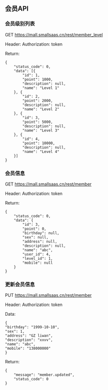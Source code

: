 ## 会员API

### 会员级别列表

GET https://mall.smallsaas.cn/rest/member_level 

Header: Authorization: token

Return:
```
{
    "status_code": 0,
    "data": [{
        "id": 1,
        "point": 1000,
        "description": null,
        "name": "Level 1"
    }, {
        "id": 2,
        "point": 2000,
        "description": null,
        "name": "Level 2"
    }, {
        "id": 3,
        "point": 5000,
        "description": null,
        "name": "Level 3"
    }, {
        "id": 4,
        "point": 10000,
        "description": null,
        "name": "Level 4"
    }]
}
```

### 会员信息

GET https://mall.smallsaas.cn/rest/member 

Header: Authorization: token

Return:
```
{
    "status_code": 0,
    "data": {
        "id": 3,
        "point": 0,
        "birthday": null,
        "sex": null,
        "address": null,
        "description": null,
        "name": "abc",
        "user_id": 4,
        "level_id": 1,
        "mobile": null
    }
}
```

### 更新会员信息

PUT https://mall.smallsaas.cn/rest/member 

Header: Authorization: token

Data:
```
{
"birthday": "1999-10-10",
"sex": 1,
"address": "GZ liwan",
"description": "xxvv",
"name": "abc",
"mobile": "138000000"
}
```

Return:
```
{
    "message": "member.updated",
    "status_code": 0
}
```